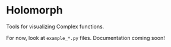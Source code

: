 # Holomorph
Tools for visualizing Complex functions.

For now, look at `example_*.py` files.
Documentation coming soon!
